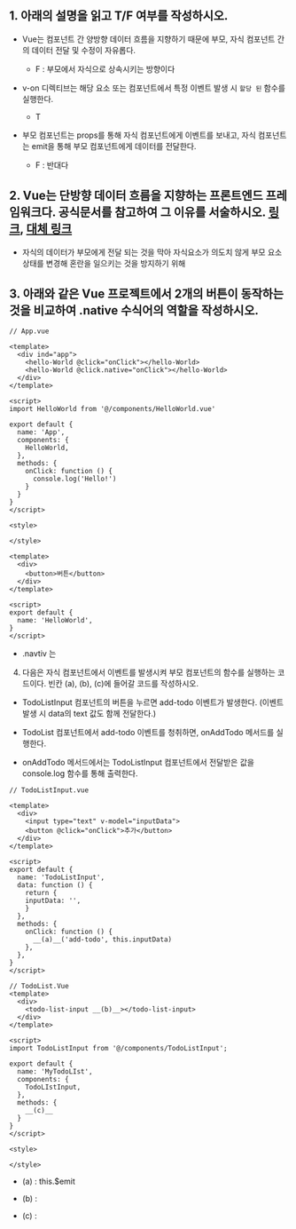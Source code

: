 ## 1. 아래의 설명을 읽고 T/F 여부를 작성하시오.


- Vue는 컴포넌트 간 양방향 데이터 흐름을 지향하기 때문에
부모, 자식 컴포넌트 간의 데이터 전달 및 수정이 자유롭다.

  - F : 부모에서 자식으로 상속시키는 방향이다

- v-on 디렉티브는 해당 요소 또는 컴포넌트에서 특정 이벤트 발생 시 `할당 된` 함수를 실행한다.

  - T

- 부모 컴포넌트는 props를 통해 자식 컴포넌트에게 이벤트를 보내고,
  자식 컴포넌트는 emit을 통해 부모 컴포넌트에게 데이터를 전달한다.

  - F : 반대다

## 2. Vue는 단방향 데이터 흐름을 지향하는 프론트엔드 프레임워크다. 공식문서를 참고하여 그 이유를 서술하시오. [링크](https://kr.vuejs.org/v2/guide/components.html#%EB%8B%A8%EB%B0%A9%ED%96%A5-%EB%8D%B0%EC%9D%B4%ED%84%B0-%ED%9D%90%EB%A6%84), [대체 링크](https://vue2.hphk.io/v2/guide/components-props.html#%EB%8B%A8%EB%B0%A9%ED%96%A5-%EB%8D%B0%EC%9D%B4%ED%84%B0-%ED%9D%90%EB%A6%84)


- 자식의 데이터가 부모에게 전달 되는 것을 막아 자식요소가 의도치 않게 부모 요소 상태를 변경해 혼란을 일으키는 것을 방지하기 위해


## 3. 아래와 같은 Vue 프로젝트에서 2개의 버튼이 동작하는 것을 비교하여 .native 수식어의 역할을 작성하시오.


```vue
// App.vue

<template>
  <div ind="app">
    <hello-World @click="onClick"></hello-World>
    <hello-World @click.native="onClick"></hello-World>
  </div>
</template>

<script>
import HelloWorld from '@/components/HelloWorld.vue'

export default {
  name: 'App',
  components: {
    HelloWorld,
  },
  methods: {
    onClick: function () {
      console.log('Hello!')
    }
  }
}
</script>

<style>

</style>
```
```vue
<template>
  <div>
    <button>버튼</button>
  </div>
</template>

<script>
export default {
  name: 'HelloWorld',
}
</script>
```

- .navtiv 는 



4. 다음은 자식 컴포넌트에서 이벤트를 발생시켜 부모 컴포넌트의 함수를 실행하는 코드이다. 빈칸 (a), (b), (c)에 들어갈 코드를 작성하시오.


- TodoListInput 컴포넌트의 버튼을 누르면 add-todo 이벤트가 발생한다. (이벤트 발생 시 data의 text 값도 함께 전달한다.)


- TodoList 컴포넌트에서 add-todo 이벤트를 청취하면, onAddTodo 메서드를 실행한다.


- onAddTodo 메서드에서는 TodoListInput 컴포넌트에서 전달받은 값을 console.log 함수를 통해 출력한다.


```vue
// TodoListInput.vue

<template>
  <div>
    <input type="text" v-model="inputData">
    <button @click="onClick">추가</button>
  </div>
</template>

<script>
export default {
  name: 'TodoListInput',
  data: function () {
    return {
    inputData: '',
    }
  },
  methods: {
    onClick: function () {
      __(a)__('add-todo', this.inputData)
    },
  },
}
</script>
```

```vue
// TodoList.Vue
<template>
  <div>
    <todo-list-input __(b)__></todo-list-input>
  </div>
</template>

<script>
import TodoListInput from '@/components/TodoListInput';

export default {
  name: 'MyTodoLIst',
  components: {
    TodoLIstInput,
  },
  methods: {
    __(c)__
  }
}
</script>

<style>

</style>
```

- (a) : this.$emit

- (b) : 

- (c) : 
